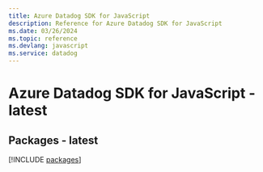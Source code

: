 ```yaml
---
title: Azure Datadog SDK for JavaScript
description: Reference for Azure Datadog SDK for JavaScript
ms.date: 03/26/2024
ms.topic: reference
ms.devlang: javascript
ms.service: datadog
---
```

# Azure Datadog SDK for JavaScript - latest
## Packages - latest
[!INCLUDE [packages](datadog-index.md)]